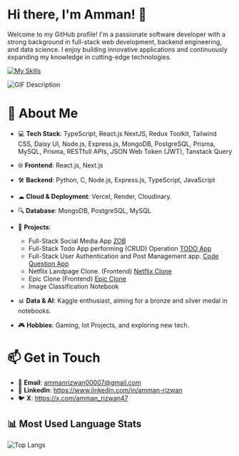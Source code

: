 # Hi there, I'm Amman! 👋

Welcome to my GitHub profile! I'm a passionate software developer with a strong background in full-stack web development, backend engineering, and data science. I enjoy building innovative applications and continuously expanding my knowledge in cutting-edge technologies.

[![My Skills](https://skillicons.dev/icons?i=js,ts,html,css,nodejs,py,express,tailwind,prisma,postgres,postman,mysql,vite,mongodb,nextjs)](https://skillicons.dev)

![GIF Description](https://i.pinimg.com/originals/70/37/d4/7037d478852af21357f038fac2d2e9f6.gif)


# 🚀 About Me

- 💻 **Tech Stack**: TypeScript, React.js NextJS, Redux Toolkit, Tailwind CSS, Daisy UI, Node.js, Express.js, MongoDB, PostgreSQL, Prisma, MySQL, Prisma, RESTfull APIs, JSON Web Token (JWT), Tanstack Query
- 🌐 **Frontend**: React.js, Next.js
- 🛠 **Backend**: Python, C, Node.js, Express.js, TypeScript, JavaScript
- ☁ **Cloud & Deployment**: Vercel, Render, Cloudinary.
- 🔍 **Database**: MongoDB, PostgreSQL, MySQL

- 🤖 **Projects**:
  - Full-Stack Social Media App [ZOB](https://zen-organized-blog.vercel.app)
  - Full-Stack Todo App performing (CRUD) Operation [TODO App](https://todo-app-two-delta-77.vercel.app/)  
  - Full-Stack User Authentication and Post Management app. [Code Question App](https://question-client-gamma.vercel.app/)
  - Netflix Landpage Clone. (Frontend) [Netflix Clone](https://stream-app-nu.vercel.app/)  
  - Epic Clone (Frontend)  [Epic Clone](https://epic-clone-zeta.vercel.app/)
  - Image Classification Notebook
    
- 📊 **Data & AI**: Kaggle enthusiast, aiming for a bronze and silver medal in notebooks.
- 🎮 **Hobbies**: Gaming, Iot Projects, and exploring new tech.

# 📫 Get in Touch

- 📧 **Email**: ammanrizwan00007@gmail.com
- 💼 **LinkedIn**: https://www.linkedin.com/in/amman-rizwan
- 🐦 **X**: https://x.com/amman_rizwan47

## 📊 Most Used Language Stats  
![Top Langs](https://github-readme-stats.vercel.app/api/top-langs/?username=AmmanRizwan&langs_count=10) 

